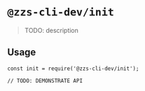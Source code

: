 # `@zzs-cli-dev/init`

> TODO: description

## Usage

```
const init = require('@zzs-cli-dev/init');

// TODO: DEMONSTRATE API
```
